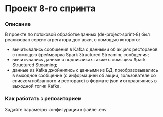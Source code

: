 # Проект 8-го спринта

### Описание
В проекте по потоковой обработке данных (de-project-sprint-8) был реализован сервис агрегатора доставки, с помощью которого:
- вычитывались сообщения в Kafka с данными об акциях ресторанов с помощью фреймворка Spark Structured Streaming сообщения;
- вычитывались данные о подписчиках также с помощью Spark Structured Streaming;
- данные из Kafka джойнились с данными из БД, преобразовывались в выходное сообщение (с информацией об акции, пользователе со списком избранного и ресторане) в формате json и отправлялись в выходной топик Kafka.
  
### Как работать с репозиторием
Задайте параметры конфигурации в файле .env.
